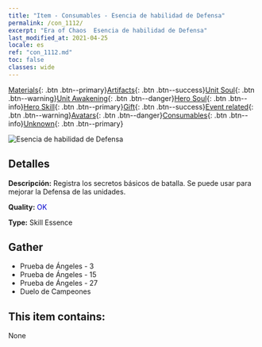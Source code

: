 ```yaml
---
title: "Item - Consumables - Esencia de habilidad de Defensa"
permalink: /con_1112/
excerpt: "Era of Chaos  Esencia de habilidad de Defensa"
last_modified_at: 2021-04-25
locale: es
ref: "con_1112.md"
toc: false
classes: wide
---
```

 [Materials](/ItemsES/){: .btn .btn--primary}[Artifacts](/ItemsES/Artifacts/){: .btn .btn--success}[Unit Soul](/ItemsES/UnitSoul/){: .btn .btn--warning}[Unit Awakening](/ItemsES/UnitAwakening/){: .btn .btn--danger}[Hero Soul](/ItemsES/HeroSoul/){: .btn .btn--info}[Hero Skill](/ItemsES/HeroSkill/){: .btn .btn--primary}[Gift](/ItemsES/Gift/){: .btn .btn--success}[Event related](/ItemsES/Events/){: .btn .btn--warning}[Avatars](/ItemsES/Avatars/){: .btn .btn--danger}[Consumables](/ItemsES/Consumables/){: .btn .btn--info}[Unknown](/ItemsES/Unknown/){: .btn .btn--primary}

 ![Esencia de habilidad de Defensa](/images/t/i_7003.png)

## Detalles
 **Descripción:** Registra los secretos básicos de batalla. Se puede usar para mejorar la Defensa de las unidades.

 **Quality:** <span style="color: #0000CD">OK</span>

 **Type:** Skill Essence

## Gather

*    Prueba de Ángeles - 3 
*    Prueba de Ángeles - 15 
*    Prueba de Ángeles - 27 
*    Duelo de Campeones 

## This item contains:

  None

